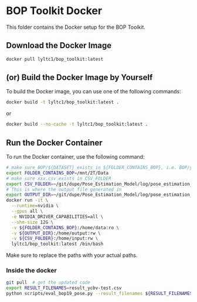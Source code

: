 # BOP Toolkit Docker

This folder contains the Docker setup for the BOP Toolkit.


## Download the Docker Image

```sh
docker pull lyltc1/bop_toolkit:latest
```

## (or) Build the Docker Image by Yourself
To build the Docker image, you can use one of the following commands:

```sh
docker build -t lyltc1/bop_toolkit:latest .
```

or

```sh
docker build --no-cache -t lyltc1/bop_toolkit:latest .
```

## Run the Docker Container

To run the Docker container, use the following command:

```sh
# make sure BOP/${DATASET} exists in ${FOLDER_CONTAINS_BOP}, i.e. BOP/ycbv
export FOLDER_CONTAINS_BOP=/mnt/2T/Data
# make sure xxx.csv exists in CSV_FOLDER
export CSV_FOLDER=~/git/dupe/Pose_Estimation_Model/log/pose_estimation_model_base_id0/ycbv_eval_iter600000/
# This is where the output file generated in
export OUTPUT_DIR=~/git/dupe/Pose_Estimation_Model/log/pose_estimation_model_base_id0/ycbv_eval_iter600000/output/
docker run -it \
  --runtime=nvidia \
  --gpus all \
  -e NVIDIA_DRIVER_CAPABILITIES=all \
  --shm-size 12G \
  -v ${FOLDER_CONTAINS_BOP}:/home/data:ro \
  -v ${OUTPUT_DIR}:/home/output:rw \
  -v ${CSV_FOLDER}:/home/input:rw \
  lyltc1/bop_toolkit:latest /bin/bash
```

Make sure to replace the paths with your actual paths.

### Inside the docker

```sh
git pull  # get the updated code
export RESULT_FILENAMES=result_ycbv-test.csv
python scripts/eval_bop19_pose.py --result_filenames ${RESULT_FILENAMES} --use_gpu
```